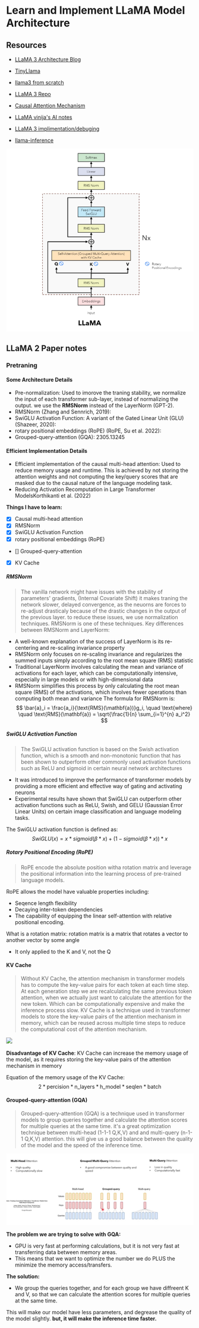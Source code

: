 # Learn and Implement LLaMA Model Architecture

## Resources
- [LLaMA 3 Architecture Blog](https://medium.com/@vi.ai_/exploring-and-building-the-llama-3-architecture-a-deep-dive-into-components-coding-and-43d4097cfbbb)
- [TinyLlama](https://github.com/jzhang38/TinyLlama)
- [llama3 from scratch](https://github.com/naklecha/llama3-from-scratch)
- [LLaMA 3 Repo](https://github.com/meta-llama/llama3/blob/main/llama/model.py)
- [Causal Attention Mechanism](https://snawarhussain.com/educational/llms/Causal-Attention-Mechanism-Pure-and-Simple/)
- [LLaMA vinija's AI notes](https://vinija.ai/models/LLaMA/)

- [LLaMA 3 implimentation/debuging](https://github.com/viai957/LexiGenesis)
- [llama-inference](https://github.com/viai957/llama-inference)

![](llama-architecture.png)

## LLaMA 2 Paper notes
### Pretraning
#### Some Architecture Details
- Pre-normalization: Used to imorove the traning stability, we normalize the input of each transformer sub-layer, instead of normalizing the output. we use the **RMSNorm** instead of the LayerNorm (GPT-2).
- RMSNorm (Zhang and Sennrich, 2019):
- SwiGLU Activation Function: A variant of the Gated Linear Unit (GLU) (Shazeer, 2020): 
- rotary positional embeddings (RoPE) (RoPE, Su et al. 2022):
- Grouped-query-attention (GQA): 2305.13245

#### Efficient Implementation Details
- Efficient implementation of the causal multi-head attention: Used to reduce memory usage and runtime. This is achieved by not storing the attention weights and not computing the key/query scores that are masked due to the causal nature of the language modeling task.
- Reducing Activation Recomputation in Large Transformer ModelsKorthikanti et al. (2022)

**Things I have to learn:**
- [x] Causal multi-head attention
- [x] RMSNorm
- [x] SwiGLU Activation Function
- [x] rotary positional embeddings (RoPE)
- [] Grouped-query-attention
- [x] KV Cache

##### RMSNorm
> The vanilla network might have issues with the stability of parameters' gradients, (Internal Covariate Shift) it makes traning the network slower, delayed convergence, as the neuorns are forces to re-adjust drasticaly because of the drastic changes in the output of the previous layer. to reduce these issues, we use normalization techniques. RMSNorm is one of these techniques. 
Key differences between RMSNorm and LayerNorm:
- A well-known explanation of the success of LayerNorm is its re-centering and re-scaling invariance property
- RMSNorm only focuses on re-scaling invariance and regularizes the summed inputs simply according to the root mean square (RMS) statistic
- Traditional LayerNorm involves calculating the mean and variance of activations for each layer, which can be computationally intensive, especially in large models or with high-dimensional data
- RMSNorm simplifies this process by only calculating the root mean square (RMS) of the activations, which involves fewer operations than computing both mean and variance
The formula for RMSNorm is:
$$ \bar{a}_i = \frac{a_i}{\text{RMS}(\mathbf{a})}g_i, \quad \text{where} \quad \text{RMS}(\mathbf{a}) = \sqrt{\frac{1}{n} \sum_{i=1}^{n} a_i^2} $$

##### SwiGLU Activation Function
> The SwiGLU activation function is based on the Swish activation function, which is a smooth and non-monotonic function that has been shown to outperform other commonly used activation functions such as ReLU and sigmoid in certain neural network architectures

- It was introduced to improve the performance of transformer models by providing a more efficient and effective way of gating and activating neurons
- Experimental results have shown that SwiGLU can outperform other activation functions such as ReLU, Swish, and GELU (Gaussian Error Linear Units) on certain image classification and language modeling tasks.

The SwiGLU activation function is defined as:
$$ SwiGLU(x) = x * sigmoid(\beta * x) + (1- sigmoid(\beta * x)) * x$$

##### Rotary Positional Encoding (RoPE)
> RoPE encode the absolute position witha rotation matrix and leverage the positional information into the learning process of pre-trained language models.

RoPE allows the model have valuable properties including:
- Seqence length flexibility
- Decaying inter-token dependencies
- The capability of equipping the linear self-attention with relative positional encoding.

What is a rotation matrix: rotation matrix is a matrix that rotates a vector to another vector by some angle

- It only applied to the K and V, not the Q

#### KV Cache
> Without KV Cache, the attention mechanism in transformer models has to compute the key-value pairs for each token at each time step. At each generation step we are recalculating the same previous token attention, when we actually just want to calculate the attention for the new token. Which can be computationally expensive and make the inference process slow. KV Cache is a technique used in transformer models to store the key-value pairs of the attention mechanism in memory, which can be reused across multiple time steps to reduce the computational cost of the attention mechanism.

![](https://miro.medium.com/v2/resize:fit:720/format:webp/1*uyuyOW1VBqmF5Gtv225XHQ.gif)

**Disadvantage of KV Cache**: KV Cache can increase the memory usage of the model, as it requires storing the key-value pairs of the attention mechanism in memory

Equation of the memory usage of the KV Cache:
$$ 2* \text{percision} * \text{n\_layers} * \text{h\_model} * \text{seqlen} * \text{batch} $$

#### Grouped-query-attention (GQA)
> Grouped-query-attention (GQA) is a technique used in transformer models to group queries together and calculate the attention scores for multiple queries at the same time. it's a great optimization technique between multi-head (1-1-1 Q,K,V) and and multi-query (n-1-1 Q,K,V) attention. this will give us a good balance between the quality of the model and the speed of the inference time.

![](GQA.png)

**The problem we are trying to solve with GQA:**
- GPU is very fast at performing calculations, but it is not very fast at transferring data between memory areas.
- This means that we want to optimize the number we do PLUS the minimize the memory access/transfers.

**The solution:**
- We group the queries together, and for each group we have diffreent K and V, 
so that we can calculate the attention scores for multiple queries at the same time.

This will make our model have less parameters, and degrease the quality of the model slightly. **but, it will make the inference time faster.**